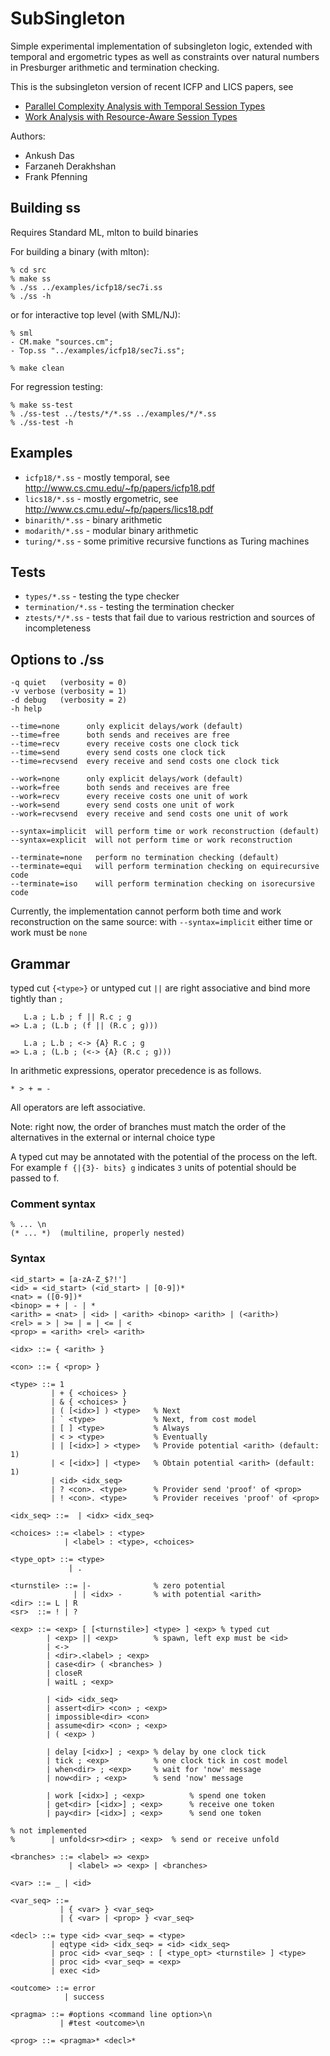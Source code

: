 # SubSingleton

Simple experimental implementation of subsingleton logic, extended
with temporal and ergometric types as well as constraints over natural
numbers in Presburger arithmetic and termination checking.

This is the subsingleton version of recent ICFP and LICS papers, see

- [Parallel Complexity Analysis with Temporal Session Types](http://www.cs.cmu.edu/~fp/papers/icfp18.pdf)
- [Work Analysis with Resource-Aware Session Types](http://www.cs.cmu.edu/~fp/papers/lics18.pdf)

Authors:

- Ankush Das
- Farzaneh Derakhshan
- Frank Pfenning

## Building ss

Requires Standard ML, mlton to build binaries

For building a binary (with mlton):

```
% cd src
% make ss
% ./ss ../examples/icfp18/sec7i.ss
% ./ss -h
```

or for interactive top level (with SML/NJ):

```
% sml
- CM.make "sources.cm";
- Top.ss "../examples/icfp18/sec7i.ss";

% make clean
```

For regression testing:

```
% make ss-test
% ./ss-test ../tests/*/*.ss ../examples/*/*.ss
% ./ss-test -h
```

## Examples

- `icfp18/*.ss`    - mostly temporal, see http://www.cs.cmu.edu/~fp/papers/icfp18.pdf
- `lics18/*.ss`    - mostly ergometric, see http://www.cs.cmu.edu/~fp/papers/lics18.pdf
- `binarith/*.ss`  - binary arithmetic
- `modarith/*.ss`  - modular binary arithmetic
- `turing/*.ss`    - some primitive recursive functions as Turing machines

## Tests

- `types/*.ss`       - testing the type checker
- `termination/*.ss` - testing the termination checker
- `ztests/*/*.ss`  - tests that fail due to various restriction and sources of incompleteness

## Options to ./ss

```
-q quiet   (verbosity = 0) 
-v verbose (verbosity = 1)
-d debug   (verbosity = 2)
-h help

--time=none      only explicit delays/work (default)
--time=free      both sends and receives are free
--time=recv      every receive costs one clock tick
--time=send      every send costs one clock tick 
--time=recvsend  every receive and send costs one clock tick

--work=none      only explicit delays/work (default)
--work=free      both sends and receives are free
--work=recv      every receive costs one unit of work
--work=send      every send costs one unit of work
--work=recvsend  every receive and send costs one unit of work

--syntax=implicit  will perform time or work reconstruction (default)
--syntax=explicit  will not perform time or work reconstruction

--terminate=none   perform no termination checking (default)
--terminate=equi   will perform termination checking on equirecursive code
--terminate=iso    will perform termination checking on isorecursive code
```

Currently, the implementation cannot perform both time
and work reconstruction on the same source: with `--syntax=implicit`
either time or work must be `none`

## Grammar 

typed cut `{<type>}` or untyped cut `||`
are right associative and bind more
tightly than `;`

```
   L.a ; L.b ; f || R.c ; g
=> L.a ; (L.b ; (f || (R.c ; g)))

   L.a ; L.b ; <-> {A} R.c ; g
=> L.a ; (L.b ; (<-> {A} (R.c ; g)))
```

In arithmetic expressions, operator precedence is as follows.

```
* > + = -
```

All operators are left associative.

Note: right now, the order of branches must match
the order of the alternatives in the external or
internal choice type

A typed cut may be annotated with the
potential of the process on the left.  For example
`f {|{3}- bits} g`
indicates `3` units of potential should be passed to f.

### Comment syntax

```
% ... \n
(* ... *)  (multiline, properly nested)
```

### Syntax

    <id_start> = [a-zA-Z_$?!']
    <id> = <id_start> (<id_start> | [0-9])*
    <nat> = ([0-9])*
    <binop> = + | - | *
    <arith> = <nat> | <id> | <arith> <binop> <arith> | (<arith>)
    <rel> = > | >= | = | <= | <
    <prop> = <arith> <rel> <arith>

    <idx> ::= { <arith> }

    <con> ::= { <prop> }

    <type> ::= 1
             | + { <choices> }
             | & { <choices> }
             | ( [<idx>] ) <type>   % Next
             | ` <type>             % Next, from cost model
             | [ ] <type>           % Always
             | < > <type>           % Eventually
             | | [<idx>] > <type>   % Provide potential <arith> (default: 1)
             | < [<idx>] | <type>   % Obtain potential <arith> (default: 1)
             | <id> <idx_seq>
             | ? <con>. <type>      % Provider send 'proof' of <prop>
             | ! <con>. <type>      % Provider receives 'proof' of <prop>

    <idx_seq> ::=  | <idx> <idx_seq>

    <choices> ::= <label> : <type>
                | <label> : <type>, <choices>

    <type_opt> ::= <type>
                 | .

    <turnstile> ::= |-              % zero potential
                  | | <idx> -       % with potential <arith>
    <dir> ::= L | R
    <sr>  ::= ! | ?

    <exp> ::= <exp> [ [<turnstile>] <type> ] <exp> % typed cut
            | <exp> || <exp>        % spawn, left exp must be <id>
            | <->
            | <dir>.<label> ; <exp>
            | case<dir> ( <branches> )
            | closeR
            | waitL ; <exp>

            | <id> <idx_seq>
            | assert<dir> <con> ; <exp> 
            | impossible<dir> <con>
            | assume<dir> <con> ; <exp>
            | ( <exp> )

            | delay [<idx>] ; <exp> % delay by one clock tick
            | tick ; <exp>          % one clock tick in cost model
            | when<dir> ; <exp>     % wait for 'now' message
            | now<dir> ; <exp>      % send 'now' message

            | work [<idx>] ; <exp>          % spend one token
            | get<dir> [<idx>] ; <exp>      % receive one token
            | pay<dir> [<idx>] ; <exp>      % send one token

    % not implemented
    %        | unfold<sr><dir> ; <exp>  % send or receive unfold

    <branches> ::= <label> => <exp>
                 | <label> => <exp> | <branches>

    <var> ::= _ | <id>

    <var_seq> ::=
               | { <var> } <var_seq>
               | { <var> | <prop> } <var_seq>

    <decl> ::= type <id> <var_seq> = <type>
             | eqtype <id> <idx_seq> = <id> <idx_seq>
             | proc <id> <var_seq> : [ <type_opt> <turnstile> ] <type>
             | proc <id> <var_seq> = <exp>
             | exec <id>

    <outcome> ::= error
                | success

    <pragma> ::= #options <command line option>\n
               | #test <outcome>\n

    <prog> ::= <pragma>* <decl>*

